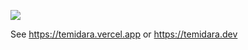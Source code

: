 ![](https://komarev.com/ghpvc/?username=temidaradev)

See https://temidara.vercel.app or https://temidara.dev


